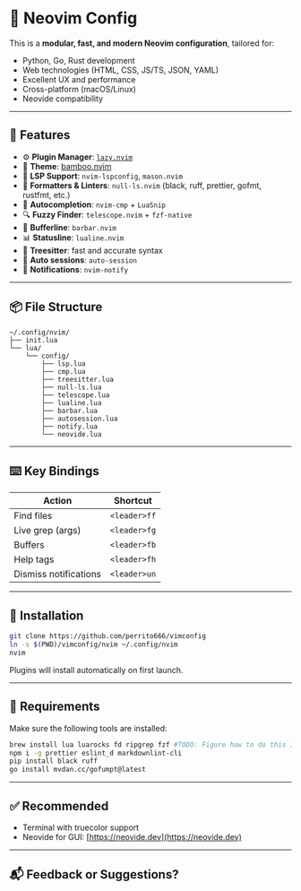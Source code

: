 # 🚀 Neovim Config

This is a **modular, fast, and modern Neovim configuration**, tailored for:

- Python, Go, Rust development
- Web technologies (HTML, CSS, JS/TS, JSON, YAML)
- Excellent UX and performance
- Cross-platform (macOS/Linux)
- Neovide compatibility

---

## 🧰 Features

- ⚙️ **Plugin Manager**: [`lazy.nvim`](https://github.com/folke/lazy.nvim)
- 🎨 **Theme**: [bamboo.nvim](https://github.com/ribru17/bamboo.nvim)
- 🧠 **LSP Support**: `nvim-lspconfig`, `mason.nvim`
- 🧼 **Formatters & Linters**: `null-ls.nvim` (black, ruff, prettier, gofmt, rustfmt, etc.)
- 💬 **Autocompletion**: `nvim-cmp` + `LuaSnip`
- 🔍 **Fuzzy Finder**: `telescope.nvim` + `fzf-native`
- 🧾 **Bufferline**: `barbar.nvim`
- 📊 **Statusline**: `lualine.nvim`
- 🧠 **Treesitter**: fast and accurate syntax
- 🧪 **Auto sessions**: `auto-session`
- 🔔 **Notifications**: `nvim-notify`

---

## 📦 File Structure

```
~/.config/nvim/
├── init.lua
└── lua/
    └── config/
        ├── lsp.lua
        ├── cmp.lua
        ├── treesitter.lua
        ├── null-ls.lua
        ├── telescope.lua
        ├── lualine.lua
        ├── barbar.lua
        ├── autosession.lua
        ├── notify.lua
        └── neovide.lua
```

---

## ⌨️ Key Bindings

| Action              | Shortcut      |
|---------------------|---------------|
| Find files          | `<leader>ff`  |
| Live grep (args)    | `<leader>fg`  |
| Buffers             | `<leader>fb`  |
| Help tags           | `<leader>fh`  |
| Dismiss notifications | `<leader>un` |

---

## 🚀 Installation

```bash
git clone https://github.com/perrito666/vimconfig 
ln -s $(PWD)/vimconfig/nvim ~/.config/nvim
nvim
```

Plugins will install automatically on first launch.

---

## 🔧 Requirements

Make sure the following tools are installed:

```bash
brew install lua luarocks fd ripgrep fzf #TODO: Figure how to do this in linux
npm i -g prettier eslint_d markdownlint-cli
pip install black ruff
go install mvdan.cc/gofumpt@latest
```

---

## ✅ Recommended

- Terminal with truecolor support
- Neovide for GUI: [https://neovide.dev](https://neovide.dev)

---

## 📬 Feedback or Suggestions?

